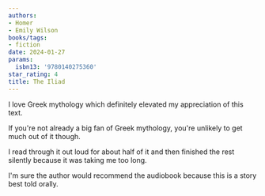 ```yaml
---
authors:
- Homer
- Emily Wilson
books/tags:
- fiction
date: 2024-01-27
params:
  isbn13: '9780140275360'
star_rating: 4
title: The Iliad
---
```


I love Greek mythology which definitely elevated my appreciation of this text.

If you're not already a big fan of Greek mythology, you're unlikely to get much
out of it though.

<!--more-->

I read through it out loud for about half of it and then finished the rest
silently because it was taking me too long.

I'm sure the author would recommend the audiobook because this is a story best
told orally.